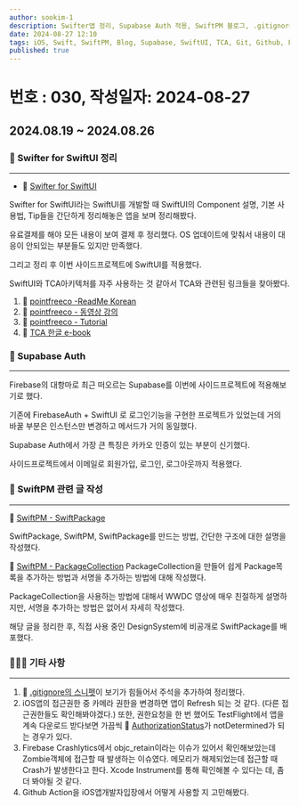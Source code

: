 ```yaml
---
author: sookim-1
description: Swifter앱 정리, Supabase Auth 적용, SwiftPM 블로그, .gitignore 리팩토링, 접근권한 AuthorizationStatus 관련 이슈, Crash - Zombie Object 검토, Github Action 검토
date: 2024-08-27 12:10
tags: iOS, Swift, SwiftPM, Blog, Supabase, SwiftUI, TCA, Git, Github, Firebase, 접근권한
published: true
---
```

# 번호 : 030, 작성일자: 2024-08-27
## 2024.08.19 ~ 2024.08.26
### 🎨 Swifter for SwiftUI 정리

---

- 🔗 [Swifter for SwiftUI](https://apps.apple.com/us/app/swifter-for-swiftui/id1621133381?l=ko)

Swifter for SwiftUI라는 SwiftUI를 개발할 때 SwiftUI의 Component 설명, 기본 사용법, Tip들을 간단하게 정리해놓은 앱을 보며 정리해봤다.

유료결제를 해야 모든 내용이 보여 결제 후 정리했다. OS 업데이트에 맞춰서 내용이 대응이 안되있는 부분들도 있지만 만족했다.

그리고 정리 후 이번 사이드프로젝트에 SwiftUI를 적용했다.

SwiftUI와 TCA아키텍처를 자주 사용하는 것 같아서 TCA와 관련된 링크들을 찾아봤다.

1. 🔗 [pointfreeco -ReadMe Korean](https://gist.github.com/Achoo-kr/5d8936d12e71028fcc4a7c5e078ca038)
2. 🔗 [pointfreeco - 동영상 강의](https://www.pointfree.co/collections/composable-architecture)
3. 🔗 [pointfreeco - Tutorial](https://pointfreeco.github.io/swift-composable-architecture/main/tutorials/meetcomposablearchitecture/)
4. 🔗 [TCA 한글 e-book](https://ridibooks.com/books/2773000087)

### 🔐 Supabase Auth

---

Firebase의 대항마로 최근 떠오르는 Supabase를 이번에 사이드프로젝트에 적용해보기로 했다.

기존에 FirebaseAuth + SwiftUI 로 로그인기능을 구현한 프로젝트가 있었는데 거의 바꿀 부분은 인스턴스만 변경하고 메서드가 거의 동일했다.

Supabase Auth에서 가장 큰 특징은 카카오 인증이 있는 부분이 신기했다.

사이드프로젝트에서 이메일로 회원가입, 로그인, 로그아웃까지 적용했다.

### 📃 SwiftPM 관련 글 작성

---

🔗 [SwiftPM - SwiftPackage](https://sookim-1.tistory.com/entry/iOS-SwiftPM-SwiftPackage-1)

SwiftPackage, SwiftPM, SwiftPackage를 만드는 방법, 간단한 구조에 대한 설명을 작성했다.

🔗 [SwiftPM - PackageCollection](https://sookim-1.tistory.com/entry/SwiftPM-PackageCollection)
PackageCollection을 만들어 쉽게 Package목록을 추가하는 방법과 서명을 추가하는 방법에 대해 작성했다. 

PackageCollection을 사용하는 방법에 대해서 WWDC 영상에 매우 친절하게 설명하지만, 서명을 추가하는 방법은 없어서 자세히 작성했다.

해당 글을 정리한 후, 직접 사용 중인 DesignSystem에 비공개로 SwiftPackage를 배포했다.

### 🙋🏻‍♂️ 기타 사항

---

1. 🔗 [.gitignore의 스니펫](https://gist.github.com/sookim-1/a3f22fa6c8bee5120e4ecdf663f81f36)이 보기가 힘들어서 주석을 추가하여 정리했다.
2. iOS앱의 접근권한 중 카메라 권한을 변경하면 앱이 Refresh 되는 것 같다. (다른 접근권한들도 확인해봐야겠다.) 또한, 권한요청을 한 번 했어도 TestFlight에서 앱을 계속 다운로드 받다보면 가끔씩 🔗 [AuthorizationStatus](https://developer.apple.com/documentation/corelocation/cllocationmanager/authorizationstatus-swift.property)가 notDetermined가 되는 경우가 있다.
3. Firebase Crashlytics에서 objc_retain이라는 이슈가 있어서 확인해보았는데 Zombie객체에 접근할 때 발생하는 이슈였다. 메모리가 해제되었는데 접근할 때 Crash가 발생한다고 한다. Xcode Instrument를 통해 확인해볼 수 있다는 데, 좀 더 봐야될 것 같다.
4. Github Action을 iOS앱개발자입장에서 어떻게 사용할 지 고민해봤다.
